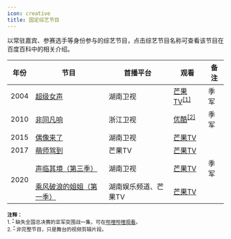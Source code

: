 ```yaml
---
icon: creative
title: 固定综艺节目
---
```


以常驻嘉宾、参赛选手等身份参与的综艺节目，点击综艺节目名称可查看该节目在百度百科中的相关介绍。

<table>
<thead>
<tr>
    <th>年份</th>
    <th>节目</th>
    <th>首播平台</th>
    <th>观看</th>
    <th>备注</th>
</tr>
</thead>
<tbody>
<tr>
    <td>2004</td>
    <td><a href="https://baike.baidu.com/item/超级女声/2689" target="_blank" rel="noopener noreferrer">超级女声</a></td>
    <td>湖南卫视</td>
    <td><a href="https://www.mgtv.com/h/54734.html" target="_blank" rel="noopener noreferrer">芒果TV</a><sup id="cite_ref-1"><a href="#cite_note-1">[1]</a></sup></td>
    <td>季军</td>
</tr>
<tr>
    <td>2010</td>
    <td><a href="https://baike.baidu.com/item/非同凡响/7525553" target="_blank" rel="noopener noreferrer">非同凡响</a></td>
    <td>浙江卫视</td>
    <td><a href="https://www.youku.com/profile/index/?uid=UMjc5ODk3NTI0" target="_blank" rel="noopener noreferrer">优酷</a><sup id="cite_ref-2"><a href="#cite_note-2">[2]</a></sup></td>
    <td>季军</td>
</tr>
<tr>
    <td>2015</td>
    <td><a href="https://baike.baidu.com/item/偶像来了" target="_blank" rel="noopener noreferrer">偶像来了</a></td>
    <td>湖南卫视</td>
    <td><a href="https://www.mgtv.com/h/157139.html" target="_blank" rel="noopener noreferrer">芒果TV</a></td>
    <td></td>
</tr>
<tr>
    <td>2017</td>
    <td><a href="https://baike.baidu.com/item/萌师驾到" target="_blank" rel="noopener noreferrer">萌师驾到</a></td>
    <td>芒果TV</td>
    <td><a href="https://www.mgtv.com/h/318122.html" target="_blank" rel="noopener noreferrer">芒果TV</a></td>
    <td></td>
</tr>
<tr>
    <td rowspan="2">2020</td>
    <td><a href="https://baike.baidu.com/item/声临其境第三季" target="_blank" rel="noopener noreferrer">声临其境（第三季）</a></td>
    <td>湖南卫视</td>
    <td><a href="https://www.mgtv.com/h/334632.html" target="_blank" rel="noopener noreferrer">芒果TV</a></td>
    <td>季军</td>
</tr>
<tr>
    <td><a href="https://baike.baidu.com/item/乘风破浪的姐姐第一季" target="_blank" rel="noopener noreferrer">乘风破浪的姐姐（第一季）</a></td>
    <td>湖南娱乐频道、芒果TV</td>
    <td><a href="https://www.mgtv.com/h/338497.html" target="_blank" rel="noopener noreferrer">芒果TV</a></td>
    <td></td>
</tr>
</tbody>
</table>

<small>
<b>注释：</b><br/>
1. <sup id="cite_note-1"><a href="#cite_ref-1">^</a></sup> 缺失全国总决赛的亚军突围战一集，可在<a href="https://www.bilibili.com/video/BV1qK411L759" target="_blank" rel="noopener noreferrer">哔哩哔哩观看</a>。<br/>
2. <sup id="cite_note-2"><a href="#cite_ref-2">^</a></sup> 非完整节目，只是舞台的视频剪辑片段。
</small>